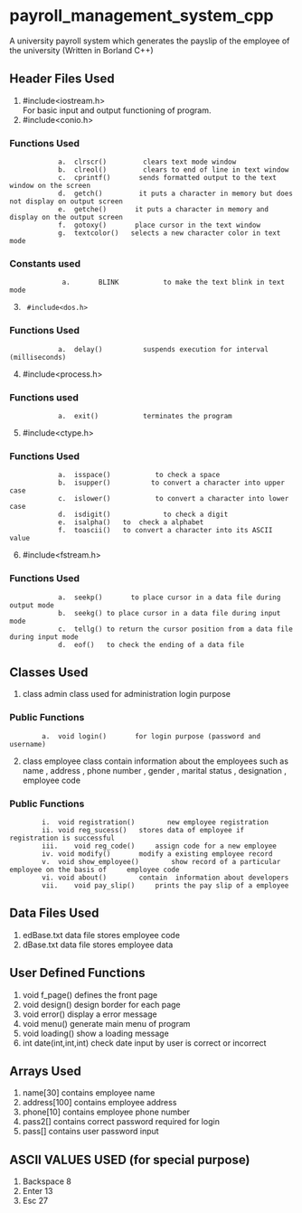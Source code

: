 # payroll_management_system_cpp
A university payroll system which generates the payslip of the employee of the university (Written in Borland C++)

## Header Files Used 

1.	#include<iostream.h>  
             For basic input and output functioning of program.
2.	#include<conio.h>
 ###         Functions Used
                a.	clrscr()         clears text mode window
                b.	clreol()         clears to end of line in text window
                c.	cprintf()       sends formatted output to the text window on the screen
                d.	getch()         it puts a character in memory but does not display on output screen
                e.	getche()       it puts a character in memory and display on the output screen
                f.	gotoxy()       place cursor in the text window
                g.	textcolor()   selects a new character color in text mode

###          Constants used
                 a.       BLINK           to make the text blink in text mode

3.      #include<dos.h>
###             Functions Used
                a.	delay()          suspends execution for interval (milliseconds)

4.    #include<process.h>
###             Functions used
                a.	exit()           terminates the program

5.  #include<ctype.h>
###             Functions Used
                a.	isspace()           to check a space
                b.	isupper()          to convert a character into upper case
                c.	islower()           to convert a character into lower case
                d.	isdigit()             to check a digit
                e.	isalpha()	to  check a alphabet
                f.	toascii()	to convert a character into its ASCII value

6. #include<fstream.h>
###             Functions Used
                a.	seekp()       to place cursor in a data file during output mode
                b.	seekg()	to place cursor in a data file during input mode
                c.	tellg()	to return the cursor position from a data file during input mode
                d.	eof()	to check the ending of a data file

## Classes Used

1.	class admin	               class used for administration login purpose
###         Public Functions
            a.	void login()       for login purpose (password and username)
2.	class employee             class contain information about the employees such as name , address ,        phone                                  number , gender , marital status , designation , employee code
###         Public Functions
            i.	void registration()        new employee registration
            ii.	void reg_sucess()	stores data of employee if registration is successful
            iii.	void reg_code()		assign code for a new employee
            iv.	void modify()		modify a existing employee record
            v.	void show_employee() 		show record of a particular employee on the basis of     employee code
            vi.	void about()		contain  information about developers
            vii.	void pay_slip()		prints the pay slip of a employee
    
## Data Files Used
1.	edBase.txt          data file stores employee code
2.	dBase.txt	data file stores employee data


## User Defined Functions

1.	void f_page()              defines the front page
2.	void design()               design border for each page		
3.	void error()                 display a error message
4.	void menu()                generate main menu of program
5.	void loading()             show a loading message
6.	int date(int,int,int)    check date input by user is correct or incorrect

## Arrays Used 

1.	name[30]           contains employee  name
2.	address[100]    contains employee address
3.	phone[10]           contains employee phone number
4.	pass2[]                contains correct password required for login
5.	pass[]                 contains user password input  

## ASCII VALUES USED (for special purpose)

1.	Backspace    8
2.	Enter        13
3.	Esc          27








